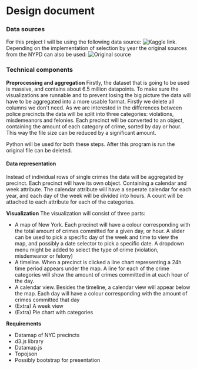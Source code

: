 Design document
=======
### Data sources
For this project I will be using the following data source: ![Kaggle link](https://www.kaggle.com/adamschroeder/crimes-new-york-city/downloads/crimes-new-york-city.zip/1). Depending on the implementation of selection by year the
original sources from the NYPD can also be used: ![Original source](https://data.cityofnewyork.us/Public-Safety/NYPD-Complaint-Data-Historic/qgea-i56i)

### Technical components
**Preprocessing and aggregation**
Firstly, the dataset that is going to be used is massive, and contains about
6.5 million datapoints. To make sure the visualizations are runnable and to
prevent losing the big picture the data will have to be aggregated into a more
usable format. Firstly we delete all columns we don't need.
As we are interested in the differences between police precincts
the data will be split into three categories: violations, misdemeanors and
felonies. Each precinct will be converted to an object, containing
the amount of each category of crime, sorted by day or hour. This way the file size
can be reduced by a significant amount.

Python will be used for both these steps. After this program is run the original
file can be deleted.
#### Data representation
Instead of individual rows of single crimes the data will be aggregated by
precinct. Each precinct will have its own object. Containing a calendar and week
attribute. The calendar attribute will have a seperate calendar for each year,
and each day of the week will be divided into hours. A count will be attached
to each attribute for each of the categories.

**Visualization**
The visualization will consist of three parts:
* A map of New York. Each precinct will have a colour corresponding with the
total amount of crimes committed for a given day, or hour. A slider can
be used to pick a specific day of the week and time to view the map, and
possibly a date selector to pick a specific date. A dropdown menu might be added
to select the type of crime (violation, misdemeanor or felony)
* A timeline. When a precinct is clicked a line chart representing a 24h time
period appears under the map. A line for each of the crime categories will show
the amount of crimes committed in at each hour of the day.
* A calendar view. Besides the timeline, a calendar view will appear below the
map. Each day will have a colour corresponding with the amount of crimes committed
that day
* (Extra) A week view
* (Extra) Pie chart with categories

**Requirements**
* Datamap of NYC precincts
* d3.js library
* Datamap.js
* Topojson
* Possibly bootstrap for presentation
